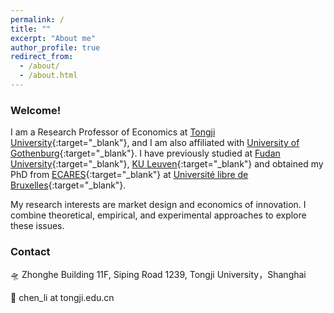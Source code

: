 ```yaml
---
permalink: /
title: ""
excerpt: "About me"
author_profile: true
redirect_from:
  - /about/
  - /about.html
---
```


### Welcome!

I am a Research Professor of Economics at [Tongji University](http://www.tongji.edu.cn/){:target="_blank"}, and I am also affiliated with [University of Gothenburg](https://www.gu.se/en){:target="_blank"}. I have previously studied at [Fudan University](http://www.fudan.edu.cn/en/){:target="_blank"}, [KU Leuven](https://www.kuleuven.be/kuleuven/){:target="_blank"} and obtained my PhD from [ECARES](https://ecares.ulb.be/){:target="_blank"} at [Université libre de Bruxelles](http://www.ulb.ac.be/){:target="_blank"}.

My research interests are market design and economics of innovation. I combine theoretical, empirical, and experimental approaches to explore these issues.
<!--My current [research](https://lichen999.github.io/research/) includes topics on human and algorithm interaction, college admissions, and green innovation. -->

### Contact

🛸 Zhonghe Building 11F, Siping Road 1239, Tongji University，Shanghai

📧 chen_li at tongji.edu.cn


